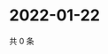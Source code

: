 # 2022-01-22

共 0 条

<!-- BEGIN WEIBO -->
<!-- 最后更新时间 Sat Jan 22 2022 02:13:16 GMT+0800 (China Standard Time) -->

<!-- END WEIBO -->
